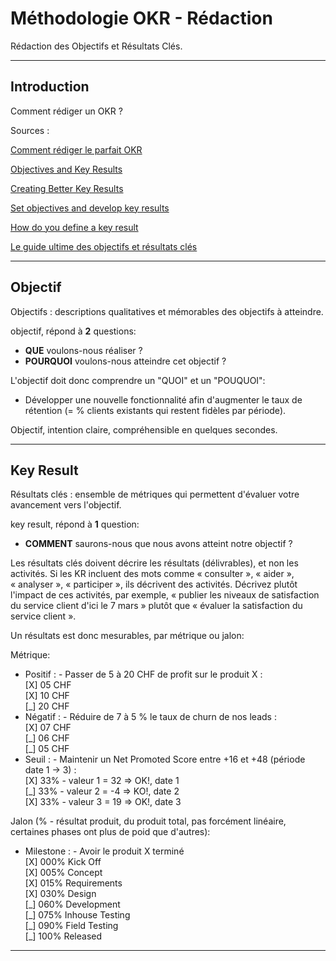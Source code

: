 # Méthodologie OKR - Rédaction

Rédaction des Objectifs et Résultats Clés.

***

## Introduction

Comment rédiger un OKR ?

Sources :

[Comment rédiger le parfait OKR](https://www.dokr.be/post/r%C3%A9diger-le-parfait-okr)

[Objectives and Key Results](https://www.manager-go.com/management/dossiers-methodes/objectives-and-key-results-okr)

[Creating Better Key Results](https://blog.inspiresoftware.com/creating-better-key-results-with-metrics-and-milestones)

[Set objectives and develop key results](https://rework.withgoogle.com/guides/set-goals-with-okrs/steps/set-objectives-and-develop-key-results/)

[How do you define a key result](https://www.profit.co/answers/okrs/how-do-you-define-a-key-result-of-milestone-tracked-in-profit/)

[Le guide ultime des objectifs et résultats clés](https://www.atlassian.com/fr/agile/agile-at-scale/okr)

***

## Objectif

Objectifs : descriptions qualitatives et mémorables des objectifs à atteindre.

objectif, répond à **2** questions:

- **QUE** voulons-nous réaliser ?  
- **POURQUOI** voulons-nous atteindre cet objectif  ?​

L'objectif doit donc comprendre un "QUOI" et un "POUQUOI":

- Développer une nouvelle fonctionnalité afin d'augmenter le taux de rétention (= % clients existants qui restent fidèles par période).

Objectif, intention claire, compréhensible en quelques secondes.

***

## Key Result

Résultats clés : ensemble de métriques qui permettent d'évaluer votre avancement vers l'objectif.

key result, répond à **1** question:

- **COMMENT** saurons-nous que nous avons atteint notre objectif ?

Les résultats clés doivent décrire les résultats (délivrables), et non les activités.
Si les KR incluent des mots comme « consulter », « aider », « analyser », « participer », ils décrivent des activités.
Décrivez plutôt l'impact de ces activités, par exemple, « publier les niveaux de satisfaction du service client d'ici le 7 mars » plutôt que « évaluer la satisfaction du service client ».

Un résultats est donc mesurables, par métrique ou jalon:

Métrique:

- Positif : - Passer de 5 à 20 CHF de profit sur le produit X :  
[X] 05 CHF  
[X] 10 CHF  
[\_] 20 CHF
- Négatif : - Réduire de 7 à 5 % le taux de churn de nos leads :  
[X] 07 CHF  
[\_] 06 CHF  
[\_] 05 CHF
- Seuil : - Maintenir un Net Promoted Score entre +16 et +48 (période date 1 -> 3) :  
[X] 33% - valeur 1 = 32 => OK!, date 1  
[\_] 33% - valeur 2 = -4 => KO!, date 2  
[X] 33% - valeur 3 = 19 => OK!, date 3

Jalon (% - résultat produit, du produit total, pas forcément linéaire, certaines phases ont plus de poid que d'autres):

- Milestone : - Avoir le produit X terminé  
[X] 000% Kick Off  
[X] 005% Concept  
[X] 015% Requirements  
[X] 030% Design  
[\_] 060% Development  
[\_] 075% Inhouse Testing  
[\_] 090% Field Testing  
[\_] 100% Released

***
